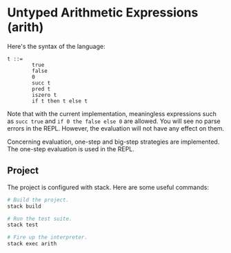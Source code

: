 # Untyped Arithmetic Expressions (arith)

Here's the syntax of the language:
```
t ::=
        true
        false
        0
        succ t
        pred t
        iszero t
        if t then t else t
```

Note that with the current implementation, meaningless expressions such as `succ true` and `if 0 the false else 0` are allowed. You will see no parse errors in the REPL. However, the evaluation will not have any effect on them.

Concerning evaluation, one-step and big-step strategies are implemented. The one-step evaluation is used in the REPL.

## Project

The project is configured with stack. Here are some useful commands:

``` sh
# Build the project.
stack build

# Run the test suite.
stack test

# Fire up the interpreter.
stack exec arith
```
